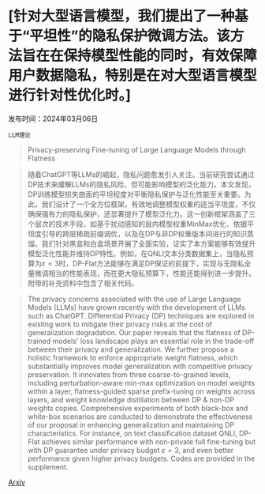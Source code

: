 # [针对大型语言模型，我们提出了一种基于“平坦性”的隐私保护微调方法。该方法旨在在保持模型性能的同时，有效保障用户数据隐私，特别是在对大型语言模型进行针对性优化时。]

发布时间：2024年03月06日

`LLM理论`

> Privacy-preserving Fine-tuning of Large Language Models through Flatness

> 随着ChatGPT等LLMs的崛起，隐私问题愈发引人关注。当前研究尝试通过DP技术来缓解LLMs的隐私风险，但可能影响模型的泛化能力。本文发现，DP训练模型损失曲面的平坦程度对平衡隐私保护与泛化性能至关重要。为此，我们设计了一个全方位框架，有效地调整模型权重的适当平坦度，不仅确保强有力的隐私保护，还显著提升了模型泛化力。这一创新框架涵盖了三个层次的技术手段，如基于扰动感知的层内模型权重MinMax优化、依据平坦度引导的跨层稀疏前缀调优，以及在DP与非DP权重版本间进行的知识蒸馏。我们针对黑盒和白盒场景开展了全面实验，证实了本方案能够有效提升模型泛化性能并维持DP特性。例如，在QNLI文本分类数据集上，当隐私预算为$ε=3$时，DP-Flat方法能够在满足DP保证的前提下，实现与无隐私全量微调相当的性能表现，而在更大隐私预算下，性能还能得到进一步提升。附带的补充资料中包含了相关代码。

> The privacy concerns associated with the use of Large Language Models (LLMs) have grown recently with the development of LLMs such as ChatGPT. Differential Privacy (DP) techniques are explored in existing work to mitigate their privacy risks at the cost of generalization degradation. Our paper reveals that the flatness of DP-trained models' loss landscape plays an essential role in the trade-off between their privacy and generalization. We further propose a holistic framework to enforce appropriate weight flatness, which substantially improves model generalization with competitive privacy preservation. It innovates from three coarse-to-grained levels, including perturbation-aware min-max optimization on model weights within a layer, flatness-guided sparse prefix-tuning on weights across layers, and weight knowledge distillation between DP \& non-DP weights copies. Comprehensive experiments of both black-box and white-box scenarios are conducted to demonstrate the effectiveness of our proposal in enhancing generalization and maintaining DP characteristics. For instance, on text classification dataset QNLI, DP-Flat achieves similar performance with non-private full fine-tuning but with DP guarantee under privacy budget $ε=3$, and even better performance given higher privacy budgets. Codes are provided in the supplement.

[Arxiv](https://arxiv.org/abs/2403.04124)
